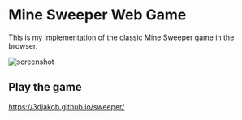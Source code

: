 # Mine Sweeper Web Game

This is my implementation of the classic Mine Sweeper game in the browser.

![screenshot](screen.png)

## Play the game
https://3djakob.github.io/sweeper/